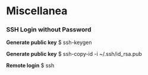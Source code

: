 # Miscellanea

### SSH Login without Password

**Generate public key**
$ ssh-keygen

**Generate public key**
$ ssh-copy-id -i ~/.ssh/id_rsa.pub <remote-host>

**Remote login**
$ ssh <remote-host>
